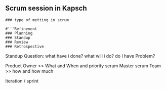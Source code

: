   ## Scrum session in Kapsch
    ### type of metting in scrum 

    #'''Refinement
    ### Planning
    ### Standup
    ### Review
    ### Retrospective


  Standup Question:
   what have i done?
   what will i do?
   do I have Problem?
   
   
   Product Owner >> What and When and priority
   scrum Master 
   scrum Team >> how and how much
   
   Iteration / sprint 
   
   


